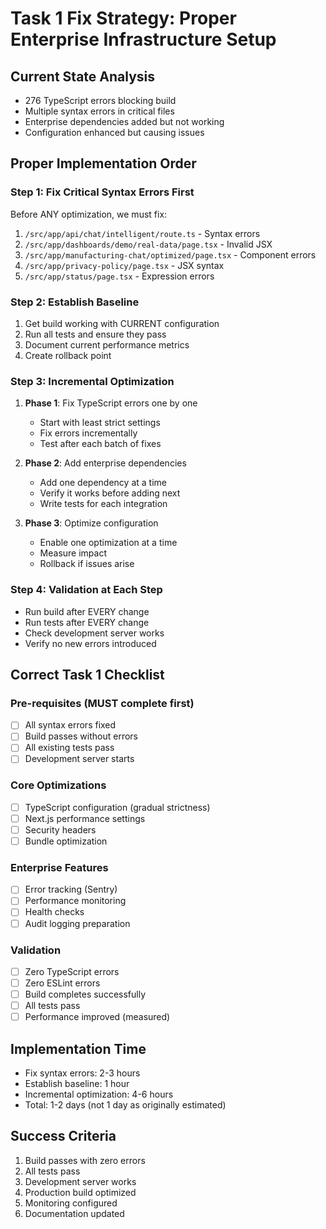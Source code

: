 # Task 1 Fix Strategy: Proper Enterprise Infrastructure Setup

## Current State Analysis
- 276 TypeScript errors blocking build
- Multiple syntax errors in critical files
- Enterprise dependencies added but not working
- Configuration enhanced but causing issues

## Proper Implementation Order

### Step 1: Fix Critical Syntax Errors First
Before ANY optimization, we must fix:
1. `/src/app/api/chat/intelligent/route.ts` - Syntax errors
2. `/src/app/dashboards/demo/real-data/page.tsx` - Invalid JSX
3. `/src/app/manufacturing-chat/optimized/page.tsx` - Component errors
4. `/src/app/privacy-policy/page.tsx` - JSX syntax
5. `/src/app/status/page.tsx` - Expression errors

### Step 2: Establish Baseline
1. Get build working with CURRENT configuration
2. Run all tests and ensure they pass
3. Document current performance metrics
4. Create rollback point

### Step 3: Incremental Optimization
1. **Phase 1**: Fix TypeScript errors one by one
   - Start with least strict settings
   - Fix errors incrementally
   - Test after each batch of fixes

2. **Phase 2**: Add enterprise dependencies
   - Add one dependency at a time
   - Verify it works before adding next
   - Write tests for each integration

3. **Phase 3**: Optimize configuration
   - Enable one optimization at a time
   - Measure impact
   - Rollback if issues arise

### Step 4: Validation at Each Step
- Run build after EVERY change
- Run tests after EVERY change
- Check development server works
- Verify no new errors introduced

## Correct Task 1 Checklist

### Pre-requisites (MUST complete first)
- [ ] All syntax errors fixed
- [ ] Build passes without errors
- [ ] All existing tests pass
- [ ] Development server starts

### Core Optimizations
- [ ] TypeScript configuration (gradual strictness)
- [ ] Next.js performance settings
- [ ] Security headers
- [ ] Bundle optimization

### Enterprise Features
- [ ] Error tracking (Sentry)
- [ ] Performance monitoring
- [ ] Health checks
- [ ] Audit logging preparation

### Validation
- [ ] Zero TypeScript errors
- [ ] Zero ESLint errors
- [ ] Build completes successfully
- [ ] All tests pass
- [ ] Performance improved (measured)

## Implementation Time
- Fix syntax errors: 2-3 hours
- Establish baseline: 1 hour
- Incremental optimization: 4-6 hours
- Total: 1-2 days (not 1 day as originally estimated)

## Success Criteria
1. Build passes with zero errors
2. All tests pass
3. Development server works
4. Production build optimized
5. Monitoring configured
6. Documentation updated